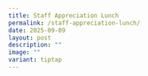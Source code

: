```yaml
---
title: Staff Appreciation Lunch
permalink: /staff-appreciation-lunch/
date: 2025-09-09
layout: post
description: ""
image: ""
variant: tiptap
---
```


